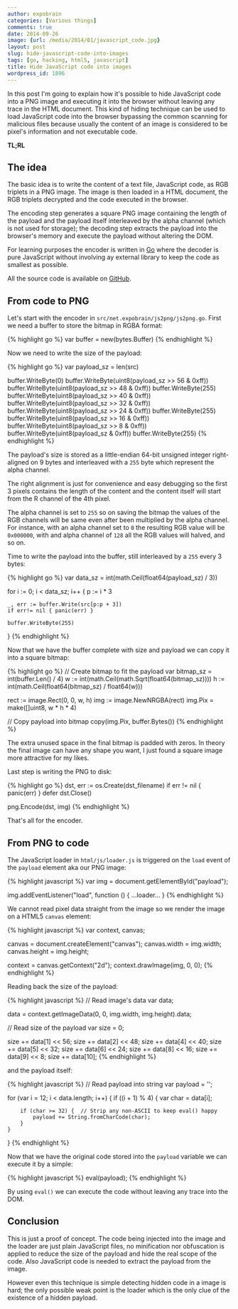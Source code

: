 ```yaml
---
author: expobrain
categories: [Various things]
comments: true
date: 2014-09-26
image: {url: /media/2014/01/javascript_code.jpg}
layout: post
slug: hide-javascript-code-into-images
tags: [go, hacking, html5, javascript]
title: Hide JavaScript code into images
wordpress_id: 1896
---
```


In this post I'm going to explain how it's possible to hide JavaScript code into a PNG image and executing it into the browser without leaving any trace in the HTML document. This kind of hiding technique can be used to load JavaScript code into the browser bypassing the common scanning for malicious files because usually the content of an image is considered to be pixel's information and not executable code.

<!-- more -->

**TL;RL**



## The idea



The basic idea is to write the content of a text file, JavaScript code, as RGB triplets in a PNG image. The image is then loaded in a HTML document, the RGB triplets decrypted and the code executed in the browser.

The encoding step generates a square PNG image containing the length of the payload and the payload itself interleaved by the alpha channel (which is not used for storage); the decoding step extracts the payload into the browser's memory and execute the payload without altering the DOM.

For learning purposes the encoder is written in [Go](http://golang.org/) where the decoder is pure JavaScript without involving ay external library to keep the code as smallest as possible.

All the source code is available on [GitHub](https://github.com/expobrain/javascript-js2png).



## From code to PNG



Let's start with the encoder in `src/net.expobrain/js2png/js2png.go`. First we need a buffer to store the bitmap in RGBA format:



{% highlight go %}
var buffer = new(bytes.Buffer)
{% endhighlight %}




Now we need to write the size of the payload:




{% highlight go %}
var payload_sz = len(src)

buffer.WriteByte(0)
buffer.WriteByte(uint8(payload_sz >> 56 & 0xff))
buffer.WriteByte(uint8(payload_sz >> 48 & 0xff))
buffer.WriteByte(255)
buffer.WriteByte(uint8(payload_sz >> 40 & 0xff))
buffer.WriteByte(uint8(payload_sz >> 32 & 0xff))
buffer.WriteByte(uint8(payload_sz >> 24 & 0xff))
buffer.WriteByte(255)
buffer.WriteByte(uint8(payload_sz >> 16 & 0xff))
buffer.WriteByte(uint8(payload_sz >> 8 & 0xff))
buffer.WriteByte(uint8(payload_sz & 0xff))
buffer.WriteByte(255)
{% endhighlight %}




The payload's size is stored as a little-endian 64-bit unsigned integer right-aligned on 9 bytes and interleaved with a `255` byte which represent the alpha channel.

The right alignment is just for convenience and easy debugging so the first 3 pixels contains the length of the content and the content itself will start from the R channel of the 4th pixel.

The alpha channel is set to `255` so on saving the bitmap the values of the RGB channels will be same even after been multiplied by the alpha channel. For instance, with an alpha channel set to `0` the resulting RGB value will be `0x000000`, with and alpha channel of `128` all the RGB values will halved, and so on.

Time to write the payload into the buffer, still interleaved by a `255` every 3 bytes:




{% highlight go %}
var data_sz = int(math.Ceil(float64(payload_sz) / 3))

for i := 0; i < data_sz; i++ {
    p := i * 3

    _, err := buffer.Write(src[p:p + 3])
    if err!= nil { panic(err) }

    buffer.WriteByte(255)
}
{% endhighlight %}




Now that we have the buffer complete with size and payload we can copy it into a square bitmap:




{% highlight go %}
// Create bitmap to fit the payload
var bitmap_sz = int(buffer.Len() / 4)
w := int(math.Ceil(math.Sqrt(float64(bitmap_sz))))
h := int(math.Ceil(float64(bitmap_sz) / float64(w)))

rect := image.Rect(0, 0, w, h)
img := image.NewNRGBA(rect)
img.Pix = make([]uint8, w * h * 4)

// Copy payload into bitmap
copy(img.Pix, buffer.Bytes())
{% endhighlight %}




The extra unused space in the final bitmap is padded with zeros. In theory the final image can have any shape you want, I just found a square image more attractive for my likes.

Last step is writing the PNG to disk:



{% highlight go %}
dst, err := os.Create(dst_filename)
if err != nil { panic(err) }
defer dst.Close()

png.Encode(dst, img)
{% endhighlight %}




That's all for the encoder.



## From PNG to code



The JavaScript loader in `html/js/loader.js` is triggered on the `load` event of the `payload` element aka our PNG image:




{% highlight javascript %}
var img = document.getElementById("payload");

img.addEventListener("load", function () {
    ...loader...
}
{% endhighlight %}




We cannot read pixel data straight from the image so we render the image on a HTML5 `canvas` element:




{% highlight javascript %}
var context, canvas;

canvas = document.createElement("canvas");
canvas.width = img.width;
canvas.height = img.height;

context = canvas.getContext("2d");
context.drawImage(img, 0, 0);
{% endhighlight %}




Reading back the size of the payload:




{% highlight javascript %}
// Read image's data
var data;

data = context.getImageData(0, 0, img.width, img.height).data;

// Read size of the payload
var size = 0;

size += data[1] << 56;
size += data[2] << 48;
size += data[4] << 40;
size += data[5] << 32;
size += data[6] << 24;
size += data[8] << 16;
size += data[9] << 8;
size += data[10];
{% endhighlight %}




and the payload itself:




{% highlight javascript %}
// Read payload into string
var payload = '';

for (var i = 12; i < data.length; i++) {
    if ((i + 1) % 4) {
        var char = data[i];

        if (char >= 32) {  // Strip any non-ASCII to keep eval() happy
            payload += String.fromCharCode(char);
        }
    }
}
{% endhighlight %}




Now that we have the original code stored into the `payload` variable we can execute it by a simple:




{% highlight javascript %}
eval(payload);
{% endhighlight %}




By using `eval()` we can execute the code without leaving any trace into the DOM.



## Conclusion



This is just a proof of concept. The code being injected into the image and the loader are just plain JavaScript files, no minification nor obfuscation is applied to reduce the size of the payload and hide the real scope of the code. Also JavaScript code is needed to extract the payload from the image.

However even this technique is simple detecting hidden code in a image is hard; the only possible weak point is the loader which is the only clue of the existence of a hidden payload.

